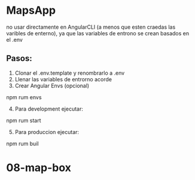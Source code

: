 # MapsApp
no usar directamente en AngularCLI (a menos que esten craedas las varibles de enterno), ya que las variables de entrono se crean basados en el .env

## Pasos:
1. Clonar el .env.template y renombrarlo a .env
2. Llenar las variables de entrorno acorde
3. Crear Angular Envs (opcional)

npm rum envs

4. Para development ejecutar:

npm rum start

5. Para produccion ejecutar:

npm rum buil
# 08-map-box
